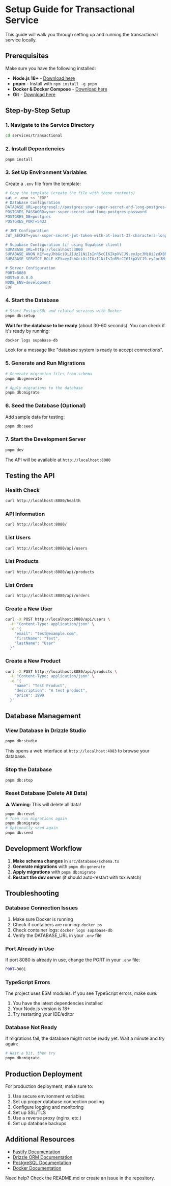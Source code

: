 # Setup Guide for Transactional Service

This guide will walk you through setting up and running the transactional service locally.

## Prerequisites

Make sure you have the following installed:

- **Node.js 18+** - [Download here](https://nodejs.org/)
- **pnpm** - Install with `npm install -g pnpm`
- **Docker & Docker Compose** - [Download here](https://www.docker.com/products/docker-desktop/)
- **Git** - [Download here](https://git-scm.com/)

## Step-by-Step Setup

### 1. Navigate to the Service Directory

```bash
cd services/transactional
```

### 2. Install Dependencies

```bash
pnpm install
```

### 3. Set Up Environment Variables

Create a `.env` file from the template:

```bash
# Copy the template (create the file with these contents)
cat > .env << 'EOF'
# Database Configuration
DATABASE_URL=postgresql://postgres:your-super-secret-and-long-postgres-password@localhost:5432/postgres
POSTGRES_PASSWORD=your-super-secret-and-long-postgres-password
POSTGRES_DB=postgres
POSTGRES_PORT=5432

# JWT Configuration
JWT_SECRET=your-super-secret-jwt-token-with-at-least-32-characters-long

# Supabase Configuration (if using Supabase client)
SUPABASE_URL=http://localhost:3000
SUPABASE_ANON_KEY=eyJhbGciOiJIUzI1NiIsInR5cCI6IkpXVCJ9.eyJpc3MiOiJzdXBhYmFzZS1kZW1vIiwicm9sZSI6ImFub24iLCJleHAiOjE5ODM4MTI5OTZ9.CRXP1A7WOeoJeXxjNni43kdQwgnWNReilDMblYTn_I0
SUPABASE_SERVICE_ROLE_KEY=eyJhbGciOiJIUzI1NiIsInR5cCI6IkpXVCJ9.eyJpc3MiOiJzdXBhYmFzZS1kZW1vIiwicm9sZSI6InNlcnZpY2Vfcm9sZSIsImV4cCI6MTk4MzgxMjk5Nn0.EGIM96RAZx35lJzdJsyH-qQwv8Hdp7fsn3W0YpN81IU

# Server Configuration
PORT=8080
HOST=0.0.0.0
NODE_ENV=development
EOF
```

### 4. Start the Database

```bash
# Start PostgreSQL and related services with Docker
pnpm db:setup
```

**Wait for the database to be ready** (about 30-60 seconds). You can check if it's ready by running:

```bash
docker logs supabase-db
```

Look for a message like "database system is ready to accept connections".

### 5. Generate and Run Migrations

```bash
# Generate migration files from schema
pnpm db:generate

# Apply migrations to the database
pnpm db:migrate
```

### 6. Seed the Database (Optional)

Add sample data for testing:

```bash
pnpm db:seed
```

### 7. Start the Development Server

```bash
pnpm dev
```

The API will be available at `http://localhost:8080`

## Testing the API

### Health Check

```bash
curl http://localhost:8080/health
```

### API Information

```bash
curl http://localhost:8080/
```

### List Users

```bash
curl http://localhost:8080/api/users
```

### List Products

```bash
curl http://localhost:8080/api/products
```

### List Orders

```bash
curl http://localhost:8080/api/orders
```

### Create a New User

```bash
curl -X POST http://localhost:8080/api/users \
  -H "Content-Type: application/json" \
  -d '{
    "email": "test@example.com",
    "firstName": "Test",
    "lastName": "User"
  }'
```

### Create a New Product

```bash
curl -X POST http://localhost:8080/api/products \
  -H "Content-Type: application/json" \
  -d '{
    "name": "Test Product",
    "description": "A test product",
    "price": 1999
  }'
```

## Database Management

### View Database in Drizzle Studio

```bash
pnpm db:studio
```

This opens a web interface at `http://localhost:4983` to browse your database.

### Stop the Database

```bash
pnpm db:stop
```

### Reset Database (Delete All Data)

⚠️ **Warning**: This will delete all data!

```bash
pnpm db:reset
# Then run migrations again
pnpm db:migrate
# Optionally seed again
pnpm db:seed
```

## Development Workflow

1. **Make schema changes** in `src/database/schema.ts`
2. **Generate migrations** with `pnpm db:generate`
3. **Apply migrations** with `pnpm db:migrate`
4. **Restart the dev server** (it should auto-restart with tsx watch)

## Troubleshooting

### Database Connection Issues

1. Make sure Docker is running
2. Check if containers are running: `docker ps`
3. Check container logs: `docker logs supabase-db`
4. Verify the DATABASE_URL in your `.env` file

### Port Already in Use

If port 8080 is already in use, change the PORT in your `.env` file:

```bash
PORT=3001
```

### TypeScript Errors

The project uses ESM modules. If you see TypeScript errors, make sure:

1. You have the latest dependencies installed
2. Your Node.js version is 18+
3. Try restarting your IDE/editor

### Database Not Ready

If migrations fail, the database might not be ready yet. Wait a minute and try again:

```bash
# Wait a bit, then try
pnpm db:migrate
```

## Production Deployment

For production deployment, make sure to:

1. Use secure environment variables
2. Set up proper database connection pooling
3. Configure logging and monitoring
4. Set up SSL/TLS
5. Use a reverse proxy (nginx, etc.)
6. Set up database backups

## Additional Resources

- [Fastify Documentation](https://www.fastify.io/)
- [Drizzle ORM Documentation](https://orm.drizzle.team/)
- [PostgreSQL Documentation](https://www.postgresql.org/docs/)
- [Docker Documentation](https://docs.docker.com/)

Need help? Check the README.md or create an issue in the repository. 